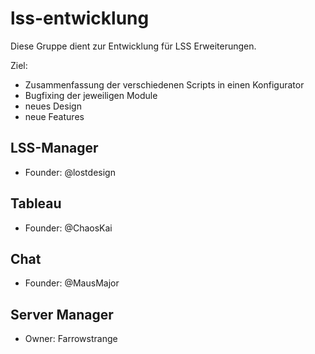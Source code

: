 # lss-entwicklung
Diese Gruppe dient zur Entwicklung für LSS Erweiterungen.

Ziel:
- Zusammenfassung der verschiedenen Scripts in einen Konfigurator
- Bugfixing der jeweiligen Module
- neues Design
- neue Features


## LSS-Manager
- Founder: @lostdesign

## Tableau
- Founder: @ChaosKai

## Chat
- Founder: @MausMajor

## Server Manager
- Owner: Farrowstrange
